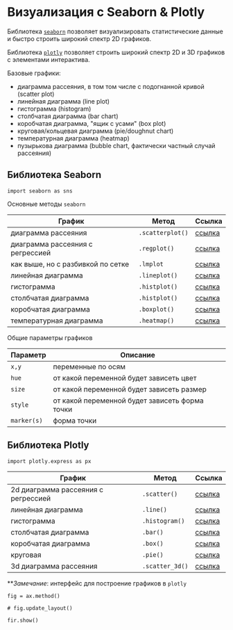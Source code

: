# Визуализация с Seaborn & Plotly

Библиотека [`seaborn`](https://seaborn.pydata.org) позволяет визуализировать статистические данные и быстро строить широкий спектр 2D графиков.

Библиотека [`plotly`](https://plotly.com/python/) позволяет строить широкий спектр 2D и 3D графиков с элементами интерактива.

Базовые графики:

- диаграмма рассеяния, в том том числе с подогнанной кривой (scatter plot)
- линейная диаграмма (line plot)
- гистограмма (histogram)
- столбчатая диаграмма (bar chart)
- коробчатая диаграмма, "ящик с усами" (box plot)
- круговая/кольцевая диаграмма (pie/doughnut chart)
- температурная диаграмма (heatmap)
- пузырькова диаграмма (bubble chart, фактически частный случай рассеяния)

## Библиотека Seaborn

`import seaborn as sns`

Основные методы `seaborn`

|График|Метод|Ссылка|
|-|-|-|
|диаграмма рассеяния|`.scatterplot()`|[ссылка](https://seaborn.pydata.org/generated/seaborn.scatterplot.html#seaborn.scatterplot)|
|диаграмма рассеяния с регрессией|`.regplot()`|[ссылка](https://seaborn.pydata.org/generated/seaborn.regplot.html#seaborn.regplot)|
|как выше, но с разбивкой по сетке |`.lmplot`|[ссылка](https://seaborn.pydata.org/generated/seaborn.lmplot.html#seaborn.lmplot)|
|линейная диаграмма|`.lineplot()`|[ссылка](https://seaborn.pydata.org/generated/seaborn.lineplot.html#seaborn.lineplot)|
|гистограмма|`.histplot()`|[ссылка](https://seaborn.pydata.org/generated/seaborn.histplot.html#seaborn.histplot)|
|столбчатая диаграмма|`.histplot()`|[ссылка](https://seaborn.pydata.org/generated/seaborn.histplot.html#seaborn.histplot)|
|коробчатая диаграмма|`.boxplot()`|[ссылка](https://seaborn.pydata.org/generated/seaborn.boxplot.html#seaborn.boxplot)|
|температурная диаграмма|`.heatmap()`|[ссылка](https://seaborn.pydata.org/generated/seaborn.heatmap.html#seaborn.heatmap)|

Общие параметры графиков

|Параметр|Описание|
|-|-|
|`x,y`|переменные по осям|
|`hue`|от какой переменной будет зависеть цвет|
|`size`|от какой переменной будет зависеть размер|
|`style`|от какой переменной будет зависеть форма точки|
|`marker(s)`|форма точки|

## Библиотека Plotly

`import plotly.express as px`

|График|Метод|Ссылка|
|-|-|-|
|2d диаграмма рассеяния с регрессией|`.scatter()`|[ссылка](https://plotly.com/python/line-and-scatter)|
|линейная диаграмма|`.line()`|[ссылка](https://plotly.com/python/line-and-scatter)|
|гистограмма|`.histogram()`|[ссылка](https://plotly.com/python/histograms/)|
|столбчатая диаграмма|`.bar()`|[ссылка](https://plotly.com/python/bar-charts/)|
|коробчатая диаграмма|`.box()`|[ссылка](https://plotly.com/python/box-plots/)|
|круговая|`.pie()`|[ссылка](https://plotly.com/python/pie-charts/)|
|3d диаграмма рассеяния|`.scatter_3d()`|[ссылка](https://plotly.com/python/line-and-scatter)|

***Замечание*: интерфейс для построение графиков в `plotly`

`fig = ax.method()`

`# fig.update_layout()`

`fir.show()`